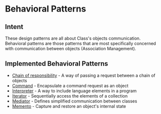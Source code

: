 # Behavioral Patterns


## Intent
These design patterns are all about Class's objects communication. Behavioral patterns are those patterns that are most specifically concerned with communication between objects (Association Management).


## Implemented Behavioral Patterns
* [Chain of responsibility](chainofresponsibility) - A way of passing a request between a chain of objects
* [Command](command) - Encapsulate a command request as an object
* [Interpreter](interpreter) - A way to include language elements in a program
* [Iterator](iterator) - Sequentially access the elements of a collection
* [Mediator](mediator) - Defines simplified communication between classes
* [Memento](memento) - Capture and restore an object's internal state